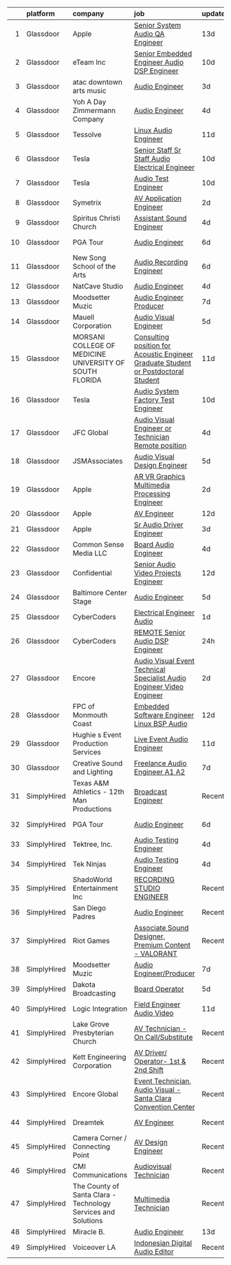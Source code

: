 

|    | platform    | company                                                       | job                                                                                                                                                                                                                                                                                                                                                                                                                                                                                                                                                                                                                                                                                                                                                                                                                                                                                                                                                                                                                                                                                                                                                                                                                                                                                                                                                                                             | update_time   | location              |
|---:|:------------|:--------------------------------------------------------------|:------------------------------------------------------------------------------------------------------------------------------------------------------------------------------------------------------------------------------------------------------------------------------------------------------------------------------------------------------------------------------------------------------------------------------------------------------------------------------------------------------------------------------------------------------------------------------------------------------------------------------------------------------------------------------------------------------------------------------------------------------------------------------------------------------------------------------------------------------------------------------------------------------------------------------------------------------------------------------------------------------------------------------------------------------------------------------------------------------------------------------------------------------------------------------------------------------------------------------------------------------------------------------------------------------------------------------------------------------------------------------------------------|:--------------|:----------------------|
|  1 | Glassdoor   | Apple                                                         | [Senior System Audio QA Engineer](https://www.glassdoor.com/partner/jobListing.htm?pos=113&ao=1110586&s=58&guid=000001839cb00016989a01a5f7c3a70b&src=GD_JOB_AD&t=SR&vt=w&cs=1_edcb6829&cb=1664781124159&jobListingId=1008148531672&cpc=F41FEAB56D215062&jrtk=3-0-1geeb0071jm4s801-1geeb007ji9jh800-017909a95361d9a2--6NYlbfkN0BvKrLyj5gPmtZO9T8euul8TCxuuKNOtzRJOomxnwSEodTz2Bc-sPZl5OJ9R4TJsNe2yDbQJ34cF5KvJm7v8DGc3FpnaU13Eij2u-w5iohmbTWZJBHXQN8zHGuRhc6f17UAESOPGHJp_Sy-51kXaUAulKq80nFC0KaW4xrHXe7ToA0-qkQxRm-6BU6l-vMn06mITrJuZ8wX33H3UeZTJCNX5P72jRTK_4j0jHkcXyxTvySD8PK1G9-21MiMIUFj3d9L1hyMUzl5asvg2CSMulCI4CXTG15vQtCnPVZz1mF47U55pMU4AhWD9caE29ePm9VY5LSJnAPircc9QGWtffgUh0qxEZoewgo-0fXyvbvg5gEiINbUFCoyJ285dqNiSS-_JTYudk2w9zFFr250mUOQIGjSJ1-utBNdJNaqQfxQ6YZqp5GoIehRdkf7YFJpqYVe4OGmp0PlZL5_sCUjoCzu-cf1Cjfi87xMmlAv_BPMk5T2CMFbN1uIlmM_hQoq2qOq9A-AowTN7FDXgl_pTsJIyazqBl-2Ji2wsCHs8XXgWAo39AV-HtvzwbAZm0zvqAlkKeT4M9yqilIwkE-pJoyHpvlf4huYHZBU8Gtm4hMmwLwDu6Po-Po_a8EtrmAy526d5y3Np26MBmKTJTXjANC7BdbErpYicoA8O_g_r14Vygv_jT1Je53ZjaJkNg02mOeBoPLldjsxE8_hUAKpRi9xioYdCmkb-vGoczx6pkQM1zpjiEdduQtQrTF_NAuKZrCQWVOdaagI3bR_sJU8VhjYDZiSsmltgfVCKJr6gKE_m5YVa4OyhWcGiGkPRxXkyuwmOX1o90CRqQ3kpq7ewhE7AkUiy-SQP4oecfO7qGwJ3MlTxNmdZi0CdtpU63UlGWBD6DG5cT7dsJ4_XPKVtgyd4xq0B6DnFO7D44ocdWZpUW4vn5b0HifLgbwqefnGlqStTE-4AzrE-uHM70GI8-q2qo9Omn_KG68%3D)                             | 13d           | Culver City, CA       |
|  2 | Glassdoor   | eTeam Inc                                                     | [Senior Embedded Engineer Audio DSP Engineer](https://www.glassdoor.com/partner/jobListing.htm?pos=118&ao=1110586&s=58&guid=000001839cb00016989a01a5f7c3a70b&src=GD_JOB_AD&t=SR&vt=w&ea=1&cs=1_c39ab6f7&cb=1664781124160&jobListingId=1008156707098&cpc=B076152010A3B66C&jrtk=3-0-1geeb0071jm4s801-1geeb007ji9jh800-12511039abee1b95--6NYlbfkN0Dtmpfj98iB4C0jJJOWen3Era3IQfJzNZ4PFwBIKpo80E20bU78zJ3qEgsYTK5DSPw1IH6cvbi1OvL_vfYJj_oUSkiEX8xS0PCWo5lw2v3ZzkzWrgoGV8TCSZSiHQIzUjHeyBgSKALp7D8Giro87-xIov0Cm5L_iRLr5Bm7zW_zNyBN7HQ4Y4ARUvKyuyh2wp_zZijZZ_baSNLJnHtjBRnBj-FEVLFWny_PS2AEookrzRYMiOMUY3mkfOzj66fT91xZMLPnVtvRiWT01BLSETJl29Qofo-g8t9svcwWet4dlPECXmKGuNvMbNDQoinsomIh6AOyn0Pcpfkyr8KYThWJJ-W5MXTXmTqkpDcNZ9Y2URc8xmZwdj1XfPqmZhXBHax5kxkGiKekPZLh4_Q--1L_CqjPVCXydQPQTLBZTy3PrWDv5yxH_XOps712m9Zadb6l2-ogl8jGqlZeplBSo1m5YERfvoCybBZ7-c-rrNeA_OJ1-M-d5OV8BBZwv7T4n5LdhKhExSCFow79dANBA5oGnfbkyrfk6ns%3D)                                                                                                                                                                                                                                                                                                                                                                                                                                                                            | 10d           | Framingham, MA        |
|  3 | Glassdoor   | atac  downtown arts   music                                   | [Audio Engineer](https://www.glassdoor.com/partner/jobListing.htm?pos=125&ao=1136043&s=58&guid=000001839cb00016989a01a5f7c3a70b&src=GD_JOB_AD&t=SR&vt=w&cs=1_2529bf98&cb=1664781124160&jobListingId=1008171605559&jrtk=3-0-1geeb0071jm4s801-1geeb007ji9jh800-fb16b2604b040045-)                                                                                                                                                                                                                                                                                                                                                                                                                                                                                                                                                                                                                                                                                                                                                                                                                                                                                                                                                                                                                                                                                                                 | 3d            | Massachusetts         |
|  4 | Glassdoor   | Yoh  A Day   Zimmermann Company                               | [Audio Engineer](https://www.glassdoor.com/partner/jobListing.htm?pos=115&ao=1110586&s=58&guid=000001839cb00016989a01a5f7c3a70b&src=GD_JOB_AD&t=SR&vt=w&ea=1&cs=1_058ee0e8&cb=1664781124160&jobListingId=1008168977319&cpc=FA84DF7EA1EC2398&jrtk=3-0-1geeb0071jm4s801-1geeb007ji9jh800-991c00727ab04666--6NYlbfkN0Ae6Qmv8rNb3d5rEsMPL_plhvilYeiJERi7JqghURwQ9bm7MqXbBAiykq53oyuhTftnGAEDjtrdvEKax9TaOAE1vGQZh0nFZESjP4VYG_7xSa_4rWCEzrWKocbR0_nCNRLBawiRYlgqbknJU7O6mf-aC3mcHQ-aoKhZE82IxCKpDPnzxA96Pt7p15Zh0m6cZZFTX92KB49rVOPa4e1f-j5XlBTWG1Fpnl4XjrboyBRGV_FJXf77yFtURE6ERxrJtZLWICi3Zy5_vhoUpKzndor9rAu8RR53eyuILLNWSCoVodZQbzyOuS40y9KSQBMmB8aYBNC-uvB24oR3GAR4AK8GQNJBnPR7k1Xjli0vyERRceFaqgWapZOCFBpjNX9aUYzjP8HP22cBMlKVQl56VinhH7w8Bi6udBXG1tGnZ4QevuR5LTfWmayhiGanlXmZMvm_HlJfRVorrCk8mLMLIO3OSPLaunlyQvYxvuZifcf59w%3D%3D)                                                                                                                                                                                                                                                                                                                                                                                                                                                                                                                                                           | 4d            | New York, NY          |
|  5 | Glassdoor   | Tessolve                                                      | [Linux Audio Engineer](https://www.glassdoor.com/partner/jobListing.htm?pos=130&ao=1136043&s=58&guid=000001839cb00016989a01a5f7c3a70b&src=GD_JOB_AD&t=SR&vt=w&ea=1&cs=1_c1516df6&cb=1664781124160&jobListingId=1008153216311&jrtk=3-0-1geeb0071jm4s801-1geeb007ji9jh800-8a5c09c106832404-)                                                                                                                                                                                                                                                                                                                                                                                                                                                                                                                                                                                                                                                                                                                                                                                                                                                                                                                                                                                                                                                                                                      | 11d           | Sunnyvale, CA         |
|  6 | Glassdoor   | Tesla                                                         | [Senior Staff Sr Staff Audio Electrical Engineer](https://www.glassdoor.com/partner/jobListing.htm?pos=110&ao=1110586&s=58&guid=000001839cb00016989a01a5f7c3a70b&src=GD_JOB_AD&t=SR&vt=w&cs=1_1721ed31&cb=1664781124159&jobListingId=1008157142193&cpc=8795CF9063CD573D&jrtk=3-0-1geeb0071jm4s801-1geeb007ji9jh800-2d8a1f8128b2f03b--6NYlbfkN0BkX03mv_qGbDFMol2YHqLRvzzvm2LmpzMO_FcYL_FtJlnJTzsjtFTdelRG5HbGrIeCZP9oCSI6IpzslZjy-kUNT8ZDj2sbaRf0gOo7CGmFjrRjITcSomSj23GIUM-aoISp3qMl1UsbND8YpzjJG5gcnx1Z7SvuJUsfY8NVH-41rrIxLW5lzafCZz8DQZ7ggFkxgWOHxI0TCEtu2b45WgH54lOZ-eR9wPpYFH0coxTGkcsKse3-pnV2kUnTIK8EiiEUW5dfP1RMtv1l7YG4JJrmejkvWnULKel8acOXvst54OPN_XZzEkXgAQOZ9-2g3Co0SlRPxLUauRrN-dXKL_1Y_Mh3W6qbuusdUVkDhlFjZPUTbyvL3w_tHcnoPUAr8Q8zKvppVb71PGFue_SE_xOMyn70Bw4_4VaNOt9kf75CzEo4oVWfTc5GNz9LgNa7jsMNMNPZbU3F12MU_QRdZAHSiBhb6pRSiP3lGM9HGvXRgM7qRYQweu28EMiV9JsTGdB2jaU9JMeAFr-JiXc84lhe)                                                                                                                                                                                                                                                                                                                                                                                                                                                                                           | 10d           | Palo Alto, CA         |
|  7 | Glassdoor   | Tesla                                                         | [Audio Test Engineer](https://www.glassdoor.com/partner/jobListing.htm?pos=107&ao=1110586&s=58&guid=000001839cb00016989a01a5f7c3a70b&src=GD_JOB_AD&t=SR&vt=w&cs=1_acd8c7da&cb=1664781124158&jobListingId=1008157142400&cpc=8795CF9063CD573D&jrtk=3-0-1geeb0071jm4s801-1geeb007ji9jh800-058a82497792a86c--6NYlbfkN0BkX03mv_qGbDFMol2YHqLRvzzvm2LmpzMO_FcYL_FtJlnJTzsjtFTdelRG5HbGrIeCZP9oCSI6IhXig6-SMqbejx7n6pjgn4y33Nhu9-TL74ww2Zl2M80tFLABULuAo1mrL6CiClpgSDKSZsDVgndZNoceL5IbPMSSplizj8YJF7v97soVXXCK5AVtNatCnkSTi8fbIsWW1ZN0srMYUtBd_VHdMq72WOnogpIbdrzPS3QWAtSpxm6uMp2AQwbqbFuDBB8Ro7IC6rHGsECrUzNX8uKv6ztcoqbIipoGEeUjO7YqiDsUiCUtoCDF1KVnBUUrQFc4X-9VWxldhhqkbCsMfjC-zXDsiCfCuS_a08jphqci44Ywc7OQFO38CKb75K-68rIHq9Cu2U05LCs307a1YxuF7ewkIo58vVwOBz3G1jDAO28zFfs6hubnT2Uk3bnM1K_SJmzrQ2Wb6jO0cuLi4mI_u1lp62JZsaJeiK-r7w%3D%3D)                                                                                                                                                                                                                                                                                                                                                                                                                                                                                                                                                           | 10d           | Palo Alto, CA         |
|  8 | Glassdoor   | Symetrix                                                      | [AV Application Engineer](https://www.glassdoor.com/partner/jobListing.htm?pos=105&ao=1110586&s=58&guid=000001839cb00016989a01a5f7c3a70b&src=GD_JOB_AD&t=SR&vt=w&ea=1&cs=1_e6c49559&cb=1664781124158&jobListingId=1008174076160&cpc=44CD5376B8534B8F&jrtk=3-0-1geeb0071jm4s801-1geeb007ji9jh800-46f8fec5b5bb5714--6NYlbfkN0ASqvoZktVhCoBgp2HVeOkVa_VgiMkoRoJRKUttUndMd21LyXblLXKhkxYAXzGcxfDYu9BCivvzmQdcwjTNJ3CPeSGcaqj4wbEeppWfwBCRX3ju2foH7mZrWIgd37mrhFF48mlB0ejQ6iO09PoeBLvRVrVvpRIEniH9pOqNAKXZvMXiX1UgcOntEecu2ukcpp3x3ew_qBdLahnk5bD1lKtWigouRCDTSD2_EtZHh9Ga8GBv6VzyhA_MWaGEExaUb2REoVU2g_lIWUuLuMOmTW8tB9J04p4Pi_x3ad2infxPJRKjfZqJya73fg7Eu2L8x-Bp3FxlNGJEAJeKcgziTPyF6XHZs5ja5qQgLWnB71VAVODUS6UV3ZRVo_zk208J-P7KUYRnef--6p_q3x3k-Ca-YLjlci9W08DwrCnP_YPRp6p171ht0AXdZIwFU5TnodPsRxb3ciUXVfrwxaxuGyMzJ1kCUTl4EnANZ_GRPJRZE1PYEN30iRz8f4a1d5xs4kDK7OzmRO0FcQ%3D%3D)                                                                                                                                                                                                                                                                                                                                                                                                                                                                                                                  | 2d            | Remote                |
|  9 | Glassdoor   | Spiritus Christi Church                                       | [Assistant Sound Engineer](https://www.glassdoor.com/partner/jobListing.htm?pos=126&ao=1136043&s=58&guid=000001839cb00016989a01a5f7c3a70b&src=GD_JOB_AD&t=SR&vt=w&ea=1&cs=1_e6f54363&cb=1664781124160&jobListingId=1008168405686&jrtk=3-0-1geeb0071jm4s801-1geeb007ji9jh800-ecfccf761ec02f6b-)                                                                                                                                                                                                                                                                                                                                                                                                                                                                                                                                                                                                                                                                                                                                                                                                                                                                                                                                                                                                                                                                                                  | 4d            | Rochester, NY         |
| 10 | Glassdoor   | PGA Tour                                                      | [Audio Engineer](https://www.glassdoor.com/partner/jobListing.htm?pos=128&ao=1136043&s=58&guid=000001839cb00016989a01a5f7c3a70b&src=GD_JOB_AD&t=SR&vt=w&cs=1_0d47e5ad&cb=1664781124160&jobListingId=1008163301195&jrtk=3-0-1geeb0071jm4s801-1geeb007ji9jh800-52dca1eeb2ad3cf6-)                                                                                                                                                                                                                                                                                                                                                                                                                                                                                                                                                                                                                                                                                                                                                                                                                                                                                                                                                                                                                                                                                                                 | 6d            | Saint Augustine, FL   |
| 11 | Glassdoor   | New Song School of the Arts                                   | [Audio Recording Engineer](https://www.glassdoor.com/partner/jobListing.htm?pos=122&ao=1136043&s=58&guid=000001839cb00016989a01a5f7c3a70b&src=GD_JOB_AD&t=SR&vt=w&ea=1&cs=1_7abd1404&cb=1664781124160&jobListingId=1008162951940&jrtk=3-0-1geeb0071jm4s801-1geeb007ji9jh800-749b2f2d781b048f-)                                                                                                                                                                                                                                                                                                                                                                                                                                                                                                                                                                                                                                                                                                                                                                                                                                                                                                                                                                                                                                                                                                  | 6d            | Argyle, TX            |
| 12 | Glassdoor   | NatCave Studio                                                | [Audio Engineer](https://www.glassdoor.com/partner/jobListing.htm?pos=124&ao=1136043&s=58&guid=000001839cb00016989a01a5f7c3a70b&src=GD_JOB_AD&t=SR&vt=w&ea=1&cs=1_f258d190&cb=1664781124160&jobListingId=1008168707322&jrtk=3-0-1geeb0071jm4s801-1geeb007ji9jh800-d98d9044eee5b000-)                                                                                                                                                                                                                                                                                                                                                                                                                                                                                                                                                                                                                                                                                                                                                                                                                                                                                                                                                                                                                                                                                                            | 4d            | Brooklyn, NY          |
| 13 | Glassdoor   | Moodsetter Muzic                                              | [Audio Engineer Producer](https://www.glassdoor.com/partner/jobListing.htm?pos=123&ao=1136043&s=58&guid=000001839cb00016989a01a5f7c3a70b&src=GD_JOB_AD&t=SR&vt=w&ea=1&cs=1_0887da61&cb=1664781124160&jobListingId=1008160579007&jrtk=3-0-1geeb0071jm4s801-1geeb007ji9jh800-05f3d596ac7637e4-)                                                                                                                                                                                                                                                                                                                                                                                                                                                                                                                                                                                                                                                                                                                                                                                                                                                                                                                                                                                                                                                                                                   | 7d            | Remote                |
| 14 | Glassdoor   | Mauell Corporation                                            | [Audio Visual Engineer](https://www.glassdoor.com/partner/jobListing.htm?pos=102&ao=1110586&s=58&guid=000001839cb00016989a01a5f7c3a70b&src=GD_JOB_AD&t=SR&vt=w&ea=1&cs=1_7495dc57&cb=1664781124157&jobListingId=1008165060715&cpc=619322B613A5457C&jrtk=3-0-1geeb0071jm4s801-1geeb007ji9jh800-ff12a6c9c8d532ec--6NYlbfkN0BxL-aBx2Ey5rgHb1m1PVePkAYmnkA-MmhK4OLhS9OlQSyvDjZOMY6ptNA4kzIDWbf0ztDAHvkk5rlagpbbpDA4j9Bq5-C3cRtBVxIj76aYNU7QR42Fo3BIQ19PLRrdpiGUVPrpS_PPyl8qC6BwpAmw24Xuu2NzVINcUwNA2OB6HvjUKef1N3RVNofUgUb7J2807ioPXj9YEe6YDSJ5IR3N9IojmDQcdoooROvMJyLU1FaAjO7M2zX7OjHezwE5N_HjaY9Eo3jDmhH-bVYOtS5pwonp8udmDVcK-DmHezbDt03DqjfK3YIevjwqKYctTNUaGAsjmIfmQVVoRcylfjrQrAF1Rxq5SUe48OnfsO4uhA81IUQljpDlWB9cud1TeKVeFt3n3U5LlerRdjbzF_wUk72QGhrDEbf4gn03t9U9fEVDxXYTkoYyFUhkSVQhEKoJLheH_LF7HcxOQwAOjpF0XwVqMOE9J0uShxv1yvU7EPPIvMetsip-0Ezx1MzAd8u0GVHjopPXDA%3D%3D)                                                                                                                                                                                                                                                                                                                                                                                                                                                                                                                    | 5d            | Remote                |
| 15 | Glassdoor   | MORSANI COLLEGE OF MEDICINE   UNIVERSITY OF SOUTH FLORIDA     | [Consulting position for Acoustic Engineer Graduate Student or Postdoctoral Student](https://www.glassdoor.com/partner/jobListing.htm?pos=121&ao=1110586&s=58&guid=000001839cb00016989a01a5f7c3a70b&src=GD_JOB_AD&t=SR&vt=w&ea=1&cs=1_54cd0130&cb=1664781124160&jobListingId=1008154544866&cpc=56C4EA4A1A191A49&jrtk=3-0-1geeb0071jm4s801-1geeb007ji9jh800-f55a4ef6aeae47d6--6NYlbfkN0CoZx6RZ76Kz2BC5LaLJVXH_1oYGbR7vq7wgU_JS4Ka_yE7NXZX-VTjXqlM7f-iv2vpOSkZFUl1d5WYHDxQbnm6vPg6q1QmKpNle2ctRKvMoHkjKQflmuguFVrJr53wYU5QkScODGQicf3nbNYEkArzRwtYiTmjIiDP_mdtH0Gsb8v-QyZORvDgL4RYYFG9uh08NmdYlzvE8udY1ZgShiKjNYyZ968O7xBOC-AvXyq8BR0H7orjGrOjesQ6W0fJn7bYUAgjrn19RozpmCgw6E3QrkqWzfMAOL0JmypXeGa5BP45sLpy7bj_4ztsJ4k_uTCew3oTkxAPVgZcQGdGTMrzw-KXLN-RxHoZOD_RqXEenaejBmLbjTF9Yh948IrXCUDHYqpaLyslsX-Eifsc7QAK9ofj9Nmgcc4Fi6Kg4BThj-Is8Aw5MUcenmtxOMQ8kPV-EJy-q1dOSTWVaEMtX4M0WaWREsW1-c1eeObfpysHLql61wsyapnhLvRix3sBykKii5Wo-s-KJPrcsaa9gnZkciLr4nrLpOl9jusw0aCtxGNN2y7wed7CtTyLbZuNviDSQbemJ3ZHG0tmUUqWNPxAVgKSNj862E0rTeAI15ZmWsNVMsxT_42_zeXnkl2haid0oFa0mPvACQJexOIzghJNcdgiD9G_PDm1SWPHoaW9yw%3D%3D)                                                                                                                                                                                                                                                                                       | 11d           | Tampa, FL             |
| 16 | Glassdoor   | Tesla                                                         | [Audio System Factory Test Engineer](https://www.glassdoor.com/partner/jobListing.htm?pos=103&ao=1110586&s=58&guid=000001839cb00016989a01a5f7c3a70b&src=GD_JOB_AD&t=SR&vt=w&cs=1_d9f74285&cb=1664781124157&jobListingId=1008157141701&cpc=654405A9B1E0A9F5&jrtk=3-0-1geeb0071jm4s801-1geeb007ji9jh800-5af3a224d73f09b7--6NYlbfkN0BkX03mv_qGbDFMol2YHqLRvzzvm2LmpzMO_FcYL_FtJlnJTzsjtFTdelRG5HbGrIeCZP9oCSI6IuPWZMAxwLue--xsQCODXP1zXPB_ldq9qAXnJQnMAK4g-TBuo7TNWkJrSpRtfA-JW54EzgC32fehXWacBL8mw35h490ZL-ZBlpK_JV8sTgSIAyQZOOFMoIQ-IeTW_O9o1yNPda2mpaeixZi4wnfGEg8O6ZxFobOTUL8rf9_7P75naBG_ELSIuE6uI4e1CNS17OnT_BvLpRos5pmindHNapDKYvxGnJcV-5379zDIcF-aI2FzjLQmETplsbe7DMXJPYhrHaP3sSrDgyWWajJC6owikqVhoEkNNT4mhNRuhB5o-9C5l9dAc2HKgPvXFVra_GdgvLceebi0ygb6gSE4mgn6YAdLeAPpTQ4ug211PI9RzUzd6zheA0ZNqIaQ_UShuK7RPtfKsGAwBC1R2WDHkiMI88bsMuqo7HlJGd3Jg-AllyL9M85dMzc%3D)                                                                                                                                                                                                                                                                                                                                                                                                                                                                                                                          | 10d           | Palo Alto, CA         |
| 17 | Glassdoor   | JFC Global                                                    | [Audio  Visual Engineer or Technician   Remote position ](https://www.glassdoor.com/partner/jobListing.htm?pos=119&ao=1110586&s=58&guid=000001839cb00016989a01a5f7c3a70b&src=GD_JOB_AD&t=SR&vt=w&ea=1&cs=1_c130987c&cb=1664781124160&jobListingId=1008167977519&cpc=3BA4CE39D5B5DEF5&jrtk=3-0-1geeb0071jm4s801-1geeb007ji9jh800-e3e3916c91ddadb4--6NYlbfkN0CTchQM2BHVwpx1ktW2NlScLUjL7QVSfIE1jdaBK1YcLNLf_8bPQDAIMDHjBf088y16vRwN2qhPwo3S04cJOsjtKBC8lu8m3rOqgbNa2m6pp-w-d7viOxf1mSO8BnrS3-PvzHC7LbQy670H1AVIyckSHUAo0zI413rI9FUJxlujZ1oQz2c-c4kHx753fyfUV_z-rDnTK56VwCjpbx7ILgI8GvstAlswa-hv9sxwm1tChJfUfkhs4bCjOf2hJaNhFrZ8Yl21nNs-vzcS6J3Paca787O5WXiDLIY_ip37caluBu-h1dXZXquulipsrZxDXmGxs5-aur0c0J4mww3bWLTUMdB6IRVqqPyJVWipP5LzCo63EjbldLuGTa8en1wWMbwPGOEFVGJWV4fD8SYsXokbXbOlMAUvY_8cyrEmnX5lYPZcFMc_JWsyoDO3l1GHYLcSFq_GZHZesOkfNDYhRV0TwDST3lWiEJ2oynYA2xwkD2QiSiH2I2Qvrwic2YaYFtK999iJbULzolLMaw5whqKzdWDAubejbVxce7HU7RcrjQSmMWLZisA1)                                                                                                                                                                                                                                                                                                                                                                                                                                              | 4d            | Camp Hill, PA         |
| 18 | Glassdoor   | JSMAssociates                                                 | [Audio Visual Design Engineer](https://www.glassdoor.com/partner/jobListing.htm?pos=101&ao=1110586&s=58&guid=000001839cb00016989a01a5f7c3a70b&src=GD_JOB_AD&t=SR&vt=w&ea=1&cs=1_7c09b8e8&cb=1664781124157&jobListingId=1008166252212&cpc=C466624457DD16FC&jrtk=3-0-1geeb0071jm4s801-1geeb007ji9jh800-86c40a16911d4f1e--6NYlbfkN0DeyJ4CP5CzwT7broxeUwKBt3co1QwKwWitRQqJu2WRZ_cVdmc-MMSgmVFvDfayVBoaFb5lmKa8RH6d0PrUWeGOJ6VeMfFqwFCXYUn3Hfp8SgFv5Q72948NTzBzDzgif2hJTe3GNnH7dDaU5ehMP5dn4UK54XR4O9Aji5xZY5_PvNdkdtSsxrBUsaxjiDDrDsVVaF9dFuEuuhE5aqOXwFBn4_7HPgPU5-4zvorspZWjecFqTEuJ6_L0ixY0ObJMm6XMdJ5vq4VEQ55BbhCc3FAVDH36d9oEOpl9us9q5VxxBAGyZRXiAYh9OEWw-vDZbvn-8HDrnUivZP-Q-3Z_8sxjjcqNyizSQ5PrkoKQtKv_dDFRBLRi8xqkPRz0YfmdC9LyLC5FfAoRsvzG19hZOZfsKATHZNCJi42KYiOmjo5EMSYKYFTIWeX6lzWx6yUYUqxkFGC7_khHkS_TSSm7jQQn16yvawoJyuZ9TxH22MvmX6FYv3NPUgXu2zAX9D6BU0hfDofyq6z49pIurz9g95jOH9BDo-WwcJM%3D)                                                                                                                                                                                                                                                                                                                                                                                                                                                                                           | 5d            | Remote                |
| 19 | Glassdoor   | Apple                                                         | [AR VR Graphics Multimedia Processing Engineer](https://www.glassdoor.com/partner/jobListing.htm?pos=104&ao=1110586&s=58&guid=000001839cb00016989a01a5f7c3a70b&src=GD_JOB_AD&t=SR&vt=w&cs=1_d829148f&cb=1664781124157&jobListingId=1008173222175&cpc=F41FEAB56D215062&jrtk=3-0-1geeb0071jm4s801-1geeb007ji9jh800-8b61a1bba0a96094--6NYlbfkN0BvKrLyj5gPmtZO9T8euul8TCxuuKNOtzRJOomxnwSEodTz2Bc-sPZlt2Zgji_QUXHqhsZ6poRnE8TJu-DBdclpMU7pw7CWU2PQ87UG2Nt7FoNV84Y6QrSDvcrWCS5IF2B70DG4hBDFBB5sU86Jz_FpYy5KpT-gca5rkvXNvWPMf2Xhe2mwc6fyFK_b3TznWasadAHtfmHC3c_Yk4E91_vTMF7-XC4pPbQKNz89pvctpJ-KAIYLSEd_62fE2btxb3HqVRfiCdTlKsWdpV3X8PVyKnsPplHaQIZutpyUF4SqxcfDlf_0iunA4yXjE7rhrjt-xoTTcnEP3sTmdUiTjo4CG5u9c7zOBVloV7fFviIPqbBqc8U0nOvZP7jxR636o0hLojseVazmiGCs_mfKggbBDybk95JEcIlqLymvLWGdgF26UbnP6qyq9zvKv5lcKMH3PgLWCNn6ARxASA-16378jkC9e1jlYvAH55dRXImaPXfRmwtMaS6vFYTeTKGLT3rtAtrddQ5xZgqoDSOSFHqHMnyDnNDe8w3BZdD4Hk75jJ0Qt1S-2bf7o_1HTe7GKLow2JbBJ34aBZrr9QloCLqIL88cP_JE_gS-N8pKrFttZ7a4qmaIUtqEHQRrh-9Pae8vI0r22nh8Zd-MoOZ482X1CEZP8NMvLHbTOQTRwKdd-8khugrIoeI4DRyympzcu2ILyP_IsF-QNzKmBcMdonccqtKh6PsGI0N5Zk4joW0kw45kwjbUkRLwzqVljNI-WuqMjVHP6vhQJ17WNHHsbU1ULi64RCHQBFMWd5TjVh1C2aqhlnwROy1hwsvpRM4D89ZHfwkFIgRISAun9vzLYWJX3JoSmDvVoq-nHuLeqldgJmqsXaWwAtY_zsijRu7Y6LVs0YCfUPBxjKr8PRUIAMS6L4GyjNwY6YykSMPFsLBPKm9kHcoK9UKnKQ7o1TEzX-k3MWLEz0SbrZB9BiEiOganDxXyFFBQOfzNMxyv3Xnovw%3D%3D) | 2d            | Cupertino, CA         |
| 20 | Glassdoor   | Apple                                                         | [AV Engineer](https://www.glassdoor.com/partner/jobListing.htm?pos=106&ao=1110586&s=58&guid=000001839cb00016989a01a5f7c3a70b&src=GD_JOB_AD&t=SR&vt=w&cs=1_98fdd782&cb=1664781124158&jobListingId=1008150767244&cpc=8795CF9063CD573D&jrtk=3-0-1geeb0071jm4s801-1geeb007ji9jh800-e1692a7d8f00fd1e--6NYlbfkN0BvKrLyj5gPmtZO9T8euul8TCxuuKNOtzRJOomxnwSEodTz2Bc-sPZlFpP0h5lDivpsKhZgiwWMHz1yq7N3Ir_siJiNJRfjqDOlYR5RN38XE60qfUDpkfq_3XKdG35FhdiRZRof-Nrp2kjI0XgnhfWB0QlH1GDe2oSF8boTgjxdFiBA29kPiQ-c_dUHuazkTMb6kCaH3OFxNYIzn45Fe7mc-iiXflK1Ol0Th7glRPNVRVwogWpDMh4IaQ8hP0G_fxF06-R1_6Us0cJWEvjQfnoa674ANu02YaNeet9ayXXLNpnlY9T8UXKabVG4tIn7qGHLhn9xCmJqVemaToCoSlQgzv5OdCHR34op_QavteAYHY6AW618EsduVpxlochvdilmvJgcUcmiEvyM6BK4QFVRO2ErkuLpCY1_7P3ATadXfO_0jSWzcIZcj4tzntRuxmJvFU-XgHmYMGJiYAEtoO6lLjLL4Ww2Z61QoBnq9ct6AcNgLgqXJ0xMAEIh_y1zABuYQyo1AoTSo6AKPD4Vp-QQ-DMkBzZJQqXQC6kZwINlUbKoYVH3732taKAX0mFgT-42bd_vJDXemNsLbOfSCvfRUZFoVjG9hFVm75t8eGGhTwa-dPRpHzpZVKHw8Kp8U8NAC5OE05m_9G1keChQcnkErVMNAU6q_y6hwuljuCZX_bLdeSY8f4FVYLarbQdBTOYWSN0IIZ6u_epC7dqLGVWUyYWVtfwX342tfR5OK5LWytKPsq32xIo8HADkkNqme3w4-Xulsmyf4yYRhQmj8XiS1aZctQoKNrOkjtt9Lqrb3lrq4ax4BEkMhDhW_cqjL3TaXs5iXMcXgxBQfZ5kkVn1UZ-kgmR0KLN1yZIxMs1lXKWsqaxISJuGXhqjPpTnO4H1bVfBZ3mAxB-5B0AiRd6Bux-WsM-PafHSMVbwUOwzLUyum7Suwgir5jd7neSWZA8%3D)                                                                                 | 12d           | New York, NY          |
| 21 | Glassdoor   | Apple                                                         | [Sr Audio Driver Engineer](https://www.glassdoor.com/partner/jobListing.htm?pos=112&ao=1110586&s=58&guid=000001839cb00016989a01a5f7c3a70b&src=GD_JOB_AD&t=SR&vt=w&cs=1_1d62e80e&cb=1664781124159&jobListingId=1008170405790&cpc=654405A9B1E0A9F5&jrtk=3-0-1geeb0071jm4s801-1geeb007ji9jh800-7ec749d478650bf9--6NYlbfkN0BvKrLyj5gPmtZO9T8euul8TCxuuKNOtzRJOomxnwSEodTz2Bc-sPZl29JElYHfcoSOtbH33AMMtHSz4onAgBLl8w3FTy2rKoJbdkHQPqdaBY2OFPuhw3_uvM6E1Ubyu0Ai9ggM3NE4JJJ8nBcRG3uTAPYJGHa_Y6miIsNmkavL7zZKcMXu_EEH6pgUILIIy61Sfn1FNJSumRBccpyrSwFX6BlpK1pDcKMDHIZ_EydGG4zDQ_QMJzyTKA1PvUxx5vU1Fjk9e0jVpKHUaCEcoGE0NfKk89a8jJpsISNhVm5ira2q0BfojGiXOxmWuX7JNTSkyVJT_qBDw8TXzUDq4B5OWBfM4MVRXqdXQjm3-2xbsK4cfilHxmPfeahaTHJ_36gsF120pWQ7WxBW2MAZn4T7WbsBZxQWm6pqDFIINuEmJAWH0HeZEwHIBNZdcsitgl5_kNZ1AoRFGcw7X_x_GuJV78dkjxJFfUbWu5g791p0FD4sF9MjbrKDaNxc1FzdxPZinG_ens_vCQ2GxSQF2l827doB3RnPdZbGmM2tAwKEsQG_qRyuqE-7UkSkvHUxIcm2mSZFEp4ZwfWtFEHcaZLrENDNbiFIOKXE2F-1nsybadv9hPat6vAtpVL4kh1nRdPxaSaQh2wLhdcH0amMOcbyh4KDSl5oYTqVV6_AUL0G1FgqehwJyhKRXteVmRQSbUYaYmWb-OsoKz4nd_mHMHF40SOm0e14yPz0KJ8pVjR3sZo2DHlu8dyI8TZwXjV80i800x1lunvmPeqs5RaeVBWRkEo5YberVPUB5vLFQSmhI03wn00ZwWSOrQ1sXJenCMeQMO3QcDsAYHO3Kndlj1fBg60_a36ZdMrjyAQ904IlwIK5lCMJMrmkp1Wa4Q4UCT3jOJgFrAxTIp9vBkV2yswIbMEAigJ-LQVBZ8URwQ2iuwjz3Mr_E-Zxv1RXbs0wzoEZGU65xl5hQdgVYQLsPASq)                                                  | 3d            | Culver City, CA       |
| 22 | Glassdoor   | Common Sense Media LLC                                        | [Board Audio Engineer](https://www.glassdoor.com/partner/jobListing.htm?pos=108&ao=1110586&s=58&guid=000001839cb00016989a01a5f7c3a70b&src=GD_JOB_AD&t=SR&vt=w&ea=1&cs=1_e2a10c33&cb=1664781124158&jobListingId=1008168494355&cpc=84DBBAA61F05C438&jrtk=3-0-1geeb0071jm4s801-1geeb007ji9jh800-95e49cb92cc9d722--6NYlbfkN0CKNvdBtBh9SnuMcnkEvhJOJZTsmZHyY3ybnWicrfIHv6Mmu2GjBl8KIVVJXf8km20DtEZ0ry8TRsT5aTEKlS_nZcOlwDWtGffnxUJwg_fW2zIvoIdLcVZ6sNyQp25xzE2-sGVCjZBU2SyT0Shc_XPszTor2xitHhwhfi8llQFip6f2A_hm73yK-03vfZQlq6Yn9XiHJOm6YHyu6lcp8W5_0gDWv9hS6mGbyGKJaf8p55LRVt5PiPC-CF0jKdmXic1KAQrUQ-XtkjZKwZElpZYnkPXDxXR1NOfoNWmDIAAYWBvyh7mIvHL-6xvWSbTzqWNz-dGjihbfdZ0-M3pf07K9wQQ-aFBaTCi7ae6nFfHkDXmqzganWpkSfSLiRIerlJ387nYaqKpKwb7XPN_xd9SIqnZO1nSo2Qeule_MWcrn7id-kuxcS6XEwNwbksDUIhhg4BzqqfarWHztq1dThF_LAqfyopuj9hooxojTnFIkPDwlncYlXBdfp75nnWQXKs8%3D)                                                                                                                                                                                                                                                                                                                                                                                                                                                                                                                                   | 4d            | Richmond, VA          |
| 23 | Glassdoor   | Confidential                                                  | [Senior Audio Video Projects Engineer](https://www.glassdoor.com/partner/jobListing.htm?pos=120&ao=1110586&s=58&guid=000001839cb00016989a01a5f7c3a70b&src=GD_JOB_AD&t=SR&vt=w&cs=1_bb853d31&cb=1664781124160&jobListingId=1008151823839&cpc=1160948BCBA38B5B&jrtk=3-0-1geeb0071jm4s801-1geeb007ji9jh800-6d32d554708182e0--6NYlbfkN0D0ff9e8Lfwlpl5zGbQmpn59AL71QmFd7VKOAnfyjZzp5sdngV8WPgYe0dov1m7Y2l_QCoOBc4NgzTf4Q_ZV_gsubBDH_nsg94mnLDSlpH_bwyK8v27Rmj9XR2JzAk2lOljsFOkqmcIU1dUQvb_OA4zawfCRxIoufAXTBMYnlOyDDF1iwEqMwsf28p-F7AQfFQ4NF4u-8XoJCg6q-_-EIRQLWG9A6b8_lBzpWPn48NaLog_iWzn4XAsbJ6FqEOo0Aptpp8Z8jrI6qcej_tTPGC9yKiZ5_mNdSN3UdPXeBlmegxdzaSWjZghR_LHf5JWO8Ass57lmf3iTKIWdIxdkJcPd4tSiRA2F82V0DEs5Tzlgpg1xrKQo7aKNQC9wXvL0Bm4160SoycVCDyyesPB32YvwLjYjrDkS7vsQBvQ5fzfHrU3waR5rhE5MOKxsgtT0ot2PbM4fC7HKmzvEcaEqmhb4I9Eoxw66odARSIWYDohzA%3D%3D)                                                                                                                                                                                                                                                                                                                                                                                                                                                                                                                                          | 12d           | New York, NY          |
| 24 | Glassdoor   | Baltimore Center Stage                                        | [Audio Engineer](https://www.glassdoor.com/partner/jobListing.htm?pos=129&ao=1136043&s=58&guid=000001839cb00016989a01a5f7c3a70b&src=GD_JOB_AD&t=SR&vt=w&ea=1&cs=1_cfae074f&cb=1664781124160&jobListingId=1008165764423&jrtk=3-0-1geeb0071jm4s801-1geeb007ji9jh800-f47e9db31cf54bab-)                                                                                                                                                                                                                                                                                                                                                                                                                                                                                                                                                                                                                                                                                                                                                                                                                                                                                                                                                                                                                                                                                                            | 5d            | Baltimore, MD         |
| 25 | Glassdoor   | CyberCoders                                                   | [Electrical Engineer   Audio](https://www.glassdoor.com/partner/jobListing.htm?pos=117&ao=1110586&s=58&guid=000001839cb00016989a01a5f7c3a70b&src=GD_JOB_AD&t=SR&vt=w&ea=1&cs=1_b19b8cd0&cb=1664781124160&jobListingId=1008176520717&cpc=451933188B21919D&jrtk=3-0-1geeb0071jm4s801-1geeb007ji9jh800-4aaaeab8c0f3ee5b--6NYlbfkN0CpFJQzrgRR8WqXWK1qKKEqALWJw739KlKqr2H-MSI4eoBlI4EFrmor2FYZMP3muM3dIlqQsvy3Z8fupfAhA-pU6xHoAi08Y7CN1aVEmwPLpHMZZExAonbp_JAUn9YJvCrM7d0KLvqj1SBh7TJVqhQF3boGXJZs-wcPXlJvR_n5jdyDAAjDaTkucXEhS4eDcG90WCIlti9-EZt4H0n5pbt8SkCVED6LbdmWV5kb944BbgEIvtLUVVJLNPfWELNIr_QHvM6rYbIqHTak4Is4boEWCix9y5pwUkHzKFBAtXJNc5Dpklsu5tb1h-BJqAzDCfWlXZbmFOyOvKga0i1E0oM5XPtGDyff3r8Ym2ncCq82WyUQSVskFz__qsnCQTMrSvo4FUl6bZsKEfTfgINEQHzsDeZeAlEBY7dMLZnuGLItkPDOKZtlVrcZTWyYE4AJEJDweR86ac5q1sMt3bl4nXgohHsxFlIDayB3oR_Cic40_mzK33vXtVjyY_U91mkEeQHZtUYYtwsTG6Ls30ydquAsjztZoqEGk5VfCrUMAhbGUaDrngktD2EMgV1sycJ7RzhM5WIyqxqKdC4aTvrcWh7p8durtrSeWKUmVerljTDkWVejQGGpVI0dE6xigc_UXB41M4lKVm-n7gBxJbW1BGrPgceeeArcwUzfxzSqkdjJbMxCsQHEMZLcmLZIb_zzKR4GnDjYdQa_pEJR5Sei6dVFAZktd02jztozwywPNj9C6VEqx2fywtuwoRA-eITiqFy_r42EzJqT6AhoFe_49_okRJvxjvMtuO0IkIGbSStSZm4YuLdr9wj9UoIS0_cvJZhFKYglzC6nCXBf8xtI8fNnDjVnu13O3SNry71HDMxsnsw3L8wUjV9oNTUNF7fu3QKWLJx5u-3pg6l_chNTLM0z32ruEzXr5lOI025NiKR4Xf-lPzhy6Bryajh58B2CE7-VJvGn4eeWr8L2eLPBro6KB8wV9-GDb1XEzEzOod9mjsnhEH0JuxqE)          | 1d            | Mountlake Terrace, WA |
| 26 | Glassdoor   | CyberCoders                                                   | [REMOTE Senior Audio DSP Engineer](https://www.glassdoor.com/partner/jobListing.htm?pos=116&ao=1110586&s=58&guid=000001839cb00016989a01a5f7c3a70b&src=GD_JOB_AD&t=SR&vt=w&ea=1&cs=1_e02f8aef&cb=1664781124160&jobListingId=1008178366044&cpc=654405A9B1E0A9F5&jrtk=3-0-1geeb0071jm4s801-1geeb007ji9jh800-fa5d3b9f3485e219--6NYlbfkN0CpFJQzrgRR8WqXWK1qKKEqALWJw739KlKqr2H-MSI4eoBlI4EFrmor2FYZMP3muM0rBKvv1LH3XuXZK-K2yjSXNC60pK8ZdGYHTPYCSlTB3VHzWHXIh5RaVlsr9zQVs-XYNtL1vFhXbSeXCQbiL62UB68N-s67aQky9bk7CKeX4FPDwORdaUO6RWe_UQ1IQb4j0A1UxgFybauQTYpv_MiD2WgWe3DyAjeOBGf51DOP0vzPkIwqzzVuo9fWY7S6OyPeKajX00A4EjWK1sZQAjNiuc2Iy6gN5YYbd6dhS_mejqNF-ldAMoxF1I9_0Yb3NBZR2RrYx2L0x5mR036IsnM536d270ckLBKlk5ljsmbkjqq-NQBzBTOE2_aNULofJ-fSHWL-myy_kE784jaAoN8uJvLT1PWLeEvVFafEqsRu2G39kbSXQKbRAlFtAlnshzF3Wn1LyyJey-uQNrQ_ZJnWSAkXzUfmiUttpwH87z8AycGVb5OSFdijOiP8lDKPB5l8iewFgI1tl8vTV9LdEegZPDPx_v9C5Ta1Esp2MZ2r2zJkZP1TKa6jC5XX2fVJox7xIlz5sLwK3w3iUoNlUxGBldv0i92rj6_XngGuth0BezZh7pffVvaDqJbT6YuExfymHJD0q10M3rubGwX2IGzS0MlB60QGDj_kitjR8OBF8_wnBUyudpaV4uavltjNwz0W6MIpewQ1-Fl9VmoJrAXehV4_b4hZZcN-Lf8YD8aV7Y8ZDMw7MowVIwqmeYerdZzjmnD-3coPAlmH4yvDDQY5ws1mPFb-7kkkdGfj0uz8oZozmULewFB0DLWz-OWhRYW23n7UiHLyPLvsGXkX6pCG19L6cbvYpoUdx8oRQwT7B0pJoXVC4LQd-AyVdicXhFVt8rtEe9lb-2940LA-BOL5dgQNiBbgCJavtDaDBJAiqXUZjPNPPTdLh9Ai6494RV3AWUsYhV30nmEsZmH8AYaYKfditAT4fXxeXfpqOQUwM-sPHi_uT03s)     | 24h           | Owatonna, MN          |
| 27 | Glassdoor   | Encore                                                        | [Audio Visual Event Technical Specialist   Audio Engineer  Video Engineer](https://www.glassdoor.com/partner/jobListing.htm?pos=111&ao=1110586&s=58&guid=000001839cb00016989a01a5f7c3a70b&src=GD_JOB_AD&t=SR&vt=w&ea=1&cs=1_9a4890e2&cb=1664781124159&jobListingId=1008174846314&cpc=82B3195DA92CAF92&jrtk=3-0-1geeb0071jm4s801-1geeb007ji9jh800-3afd7dccd7fbcdf5--6NYlbfkN0DyLD__ZQpJZwLO2s49LS2dcS2T4cy1KEhKtYr6CiU9rEi_Zfg1f3U6q-e8cjNnZRTsGTVs_k3wmvijysRkmBbVF8lXTi8YbRHz9YagsStRdJaCgvL6s2Ep5jpEtX3qA5ALkWT7Ydk72VYVVixLQzMJXcm2WX3C0SLJrbMWDXsXGdge7aEn5FAEkujNNJUnd23_zV-QXsMB8nR5NfnnMmZYJl6SEsbbRie0OMgtk87SypT3CoOpaTKDMc_9zUd9Jq14YkPOgH0rtWWKayy3xmHLArBOBOd2ff0vthDdfMzm3s8ztoQIby4Svkw-tWXyZ9uTZb9xUs1T9BgWnXsTT24LTFCEWbOKU9-x3aF7ycJ44scGTxMr0PQTXqXKkc0ETW3fRM8utVGFMTZxrpAPIzBMSSZKu9LVGQ7Og_mauNIrcqJVQEN117xjm-Ed7zOJz3dZ5dwx4DG2JqJmVLI_dDlRYH3V3UxFBrHZTuwnsfL_lt5EEchs5XmHXFk636qLtyWqMdBlqdK0ZQ%3D%3D)                                                                                                                                                                                                                                                                                                                                                                                                                                                                 | 2d            | Denver, CO            |
| 28 | Glassdoor   | FPC of Monmouth Coast                                         | [Embedded Software Engineer   Linux BSP   Audio](https://www.glassdoor.com/partner/jobListing.htm?pos=114&ao=1110586&s=58&guid=000001839cb00016989a01a5f7c3a70b&src=GD_JOB_AD&t=SR&vt=w&ea=1&cs=1_7a703abb&cb=1664781124159&jobListingId=1008151718047&cpc=036CEF58F9688075&jrtk=3-0-1geeb0071jm4s801-1geeb007ji9jh800-2c9d16d90b8cc191--6NYlbfkN0CLv2CBgusphKIwL-jyz1jWirmJ0svNnTxHpeNhNaNJDD3B_l9KdkoZlyygzogx0NU7A4vbDuMV5y-WTViXjZXBX3QsoJsa6eqCYzqgo4PvsYOWOW3CccBKe6NiCD-oTCw8F8AAytLt3ZdccREcxXZPo3jB8ViYxA563N9I5ukzfY8S8-w6YGFSAxxIXOrqwMWmBpY2c0pzb3TZnRfQy2lJ9CNkM0DecLp6XDPGigyS9oIN1i353BLJyk79whTNvGvS5dL_pLXj8Ou_YddYGCTHKAW_G2ivd2q2VDgW3pbcxpSZ_DoAWcza4-g0NVbNWTAZKWg5jEF8go9IHkmmxeM_7jjSP62ucuKKvek8THj-zl4tGpr2P8shxNu_Jko17Yga1ichHwp007kw5CJyrDH94TRCon3VnaMdsuNIP1c8JDB4Xidz9e8SIw9pkKn-YipUO_p8bquAe0cqWcRP4OYxsWQYXixbd4IVtRW7IIaeUXpkan0Qt1IZKVTnUaGRjFecFjYdnAV4jAVn59tYmtbiRvusPLhajIYl8fVIp-lILg%3D%3D)                                                                                                                                                                                                                                                                                                                                                                                                                                                           | 12d           | Remote                |
| 29 | Glassdoor   | Hughie s Event Production Services                            | [Live Event Audio Engineer](https://www.glassdoor.com/partner/jobListing.htm?pos=109&ao=1110586&s=58&guid=000001839cb00016989a01a5f7c3a70b&src=GD_JOB_AD&t=SR&vt=w&ea=1&cs=1_53b3dc82&cb=1664781124159&jobListingId=1008153890637&cpc=D69957E0862862E0&jrtk=3-0-1geeb0071jm4s801-1geeb007ji9jh800-b7d7c32e6f42b1cf--6NYlbfkN0BK9GXDcakwdiqmeo8o-2GvkYnmPkq7xevAHdeF_847qgq8H7zIJ73WYR8_Vnw7fXZp_vo86QP3ZhzG4IZchseSPf1qaOzM8KriJGA2RSqP56BA_8LmYyNktOW4ZhPeLwWEjfUBUiRAiXvDvCFgCa3aVJ7qCF_V6IHjGN1tAe6Oujn32PpulOXU0u4kHjqrmEjT0w6ywwbL68SMIj_inqIQq878jL5Ow1euI7umooFNATJkyBLDsehbpqZEyNdGGF7W6J0fmDe4LT9psfDN7TByzyPjMFe1EBOIYdnumYJZb4mSqgcABnKhs7hbwQqrxOF056uWyMoQ2go3WKCEhvaTYGd5IhpKW_CVFLhgFqIXGBdEeK5l9WeJeiD3cV3wW7vuaJsIdXzBgl_oZiVf7JV-aXbRXj2Sdsw9I92Aoxz_js8dXGjilGJ8uZS4RsLHMbgvlcZANH1Y_pkGhMWT_xCRZHNEm8kBtfJB_iKw2hX7OPJDbp9CtGCr-fYZXip7Y7ZGalYFTBoXiQ%3D%3D)                                                                                                                                                                                                                                                                                                                                                                                                                                                                                                                | 11d           | Cleveland, OH         |
| 30 | Glassdoor   | Creative Sound and Lighting                                   | [Freelance Audio Engineer A1  A2](https://www.glassdoor.com/partner/jobListing.htm?pos=127&ao=1136043&s=58&guid=000001839cb00016989a01a5f7c3a70b&src=GD_JOB_AD&t=SR&vt=w&ea=1&cs=1_0378ac8f&cb=1664781124160&jobListingId=1008160514473&jrtk=3-0-1geeb0071jm4s801-1geeb007ji9jh800-17938c113211d040-)                                                                                                                                                                                                                                                                                                                                                                                                                                                                                                                                                                                                                                                                                                                                                                                                                                                                                                                                                                                                                                                                                           | 7d            | Washington, DC        |
| 31 | SimplyHired | Texas A&M Athletics - 12th Man Productions                    | [Broadcast Engineer](https://www.simplyhired.com/job/FvqtjkPQOHFz7okHbknjuZGriHK1tUpOYJrYq7y5M_E_VlNyFcveLg?q=audio+engineer)                                                                                                                                                                                                                                                                                                                                                                                                                                                                                                                                                                                                                                                                                                                                                                                                                                                                                                                                                                                                                                                                                                                                                                                                                                                                   | Recently      | College Station, TX   |
| 32 | SimplyHired | PGA Tour                                                      | [Audio Engineer](https://www.simplyhired.com/job/y87wDl6A40mVHp7ncaqcnuLSy4FmTqRVR1pb5mMqNF0FtHlKPH31Fg?q=audio+engineer)                                                                                                                                                                                                                                                                                                                                                                                                                                                                                                                                                                                                                                                                                                                                                                                                                                                                                                                                                                                                                                                                                                                                                                                                                                                                       | 6d            | Saint Augustine, FL   |
| 33 | SimplyHired | Tektree, Inc.                                                 | [Audio Testing Engineer](https://www.simplyhired.com/job/iwHXFOQY5lo1YAo6bpKRqgns3dAJWqvceiGlsQ6iVQBXisfN4DarNQ?q=audio+engineer)                                                                                                                                                                                                                                                                                                                                                                                                                                                                                                                                                                                                                                                                                                                                                                                                                                                                                                                                                                                                                                                                                                                                                                                                                                                               | 4d            | Sunnyvale, CA         |
| 34 | SimplyHired | Tek Ninjas                                                    | [Audio Testing Engineer](https://www.simplyhired.com/job/4TLTE1Pw_o8H-nIbHJGBvIxzKeydsSXvElqq-FLhFwypabWNw9rDcg?q=audio+engineer)                                                                                                                                                                                                                                                                                                                                                                                                                                                                                                                                                                                                                                                                                                                                                                                                                                                                                                                                                                                                                                                                                                                                                                                                                                                               | 4d            | Sunnyvale, CA         |
| 35 | SimplyHired | ShadoWorld Entertainment Inc                                  | [RECORDING STUDIO ENGINEER](https://www.simplyhired.com/job/GwCuzAE1Z75JKGOc64ylj3GPMzBTziX1HpRLOs1Ry1SWuirAjqBXVA?q=audio+engineer)                                                                                                                                                                                                                                                                                                                                                                                                                                                                                                                                                                                                                                                                                                                                                                                                                                                                                                                                                                                                                                                                                                                                                                                                                                                            | Recently      | Los Angeles, CA       |
| 36 | SimplyHired | San Diego Padres                                              | [Audio Engineer](https://www.simplyhired.com/job/F1tRIa13AGVNFby3ku7itPhjS6x6m4TkYLNfId88M4v0sdegAlBSBA?q=audio+engineer)                                                                                                                                                                                                                                                                                                                                                                                                                                                                                                                                                                                                                                                                                                                                                                                                                                                                                                                                                                                                                                                                                                                                                                                                                                                                       | Recently      | San Diego, CA         |
| 37 | SimplyHired | Riot Games                                                    | [Associate Sound Designer, Premium Content - VALORANT](https://www.simplyhired.com/job/gJwmeOxVBaqaD6KmYSRxxawueqYT0SFmiBJg6tbjIOqXQ4QbSQI2xw?q=audio+engineer)                                                                                                                                                                                                                                                                                                                                                                                                                                                                                                                                                                                                                                                                                                                                                                                                                                                                                                                                                                                                                                                                                                                                                                                                                                 | Recently      | Los Angeles, CA       |
| 38 | SimplyHired | Moodsetter Muzic                                              | [Audio Engineer/Producer](https://www.simplyhired.com/job/7tQhsIEMtNoGahZlnGhfH-h4DyxhrW0RLdaFnuGI3t5G0PQDtPhx0w?q=audio+engineer)                                                                                                                                                                                                                                                                                                                                                                                                                                                                                                                                                                                                                                                                                                                                                                                                                                                                                                                                                                                                                                                                                                                                                                                                                                                              | 7d            | Remote                |
| 39 | SimplyHired | Dakota Broadcasting                                           | [Board Operator](https://www.simplyhired.com/job/gfpN2ijaE2jXWxWTomrMV-kbkTh61sflZW6uVQqN_lTcU1VQxYUg2A?q=audio+engineer)                                                                                                                                                                                                                                                                                                                                                                                                                                                                                                                                                                                                                                                                                                                                                                                                                                                                                                                                                                                                                                                                                                                                                                                                                                                                       | 5d            | Aberdeen, SD          |
| 40 | SimplyHired | Logic Integration                                             | [Field Engineer Audio Video](https://www.simplyhired.com/job/LBDS2_eTqrecH_S8KZlMYH0eCo0XsCowoVf1oRurtYRUebTNxJvPvA?q=audio+engineer)                                                                                                                                                                                                                                                                                                                                                                                                                                                                                                                                                                                                                                                                                                                                                                                                                                                                                                                                                                                                                                                                                                                                                                                                                                                           | 11d           | Lone Tree, CO         |
| 41 | SimplyHired | Lake Grove Presbyterian Church                                | [AV Technician - On Call/Substitute](https://www.simplyhired.com/job/tb9Lp_96v5nuqnhe0ZYtbeKN6hRlb-jVRHz1dLdsFAKeVM_Axvfv9Q?q=audio+engineer)                                                                                                                                                                                                                                                                                                                                                                                                                                                                                                                                                                                                                                                                                                                                                                                                                                                                                                                                                                                                                                                                                                                                                                                                                                                   | Recently      | Lake Oswego, OR       |
| 42 | SimplyHired | Kett Engineering Corporation                                  | [AV Driver/ Operator- 1st & 2nd Shift](https://www.simplyhired.com/job/EU3QFn6b1qilnQzO6UyygsPkqriLe7VwRy8PCtXcoNYVmB5PmvQ4Pw?q=audio+engineer)                                                                                                                                                                                                                                                                                                                                                                                                                                                                                                                                                                                                                                                                                                                                                                                                                                                                                                                                                                                                                                                                                                                                                                                                                                                 | Recently      | Santa Clara, CA       |
| 43 | SimplyHired | Encore Global                                                 | [Event Technician, Audio Visual - Santa Clara Convention Center](https://www.simplyhired.com/job/p4Dprl5jNI0OUmKNiyd7hQu-nOqBE7-z83AGmZ9Uiviszv17laAqVw?q=audio+engineer)                                                                                                                                                                                                                                                                                                                                                                                                                                                                                                                                                                                                                                                                                                                                                                                                                                                                                                                                                                                                                                                                                                                                                                                                                       | Recently      | Santa Clara, CA       |
| 44 | SimplyHired | Dreamtek                                                      | [AV Engineer](https://www.simplyhired.com/job/LOuganKLo20FOFpMil2cT3r9khh1xGD1s_FTwQjj4GCsMR5sA98hsw?q=audio+engineer)                                                                                                                                                                                                                                                                                                                                                                                                                                                                                                                                                                                                                                                                                                                                                                                                                                                                                                                                                                                                                                                                                                                                                                                                                                                                          | Recently      | San Francisco, CA     |
| 45 | SimplyHired | Camera Corner / Connecting Point                              | [AV Design Engineer](https://www.simplyhired.com/job/QkgSUOR_qWplPalzdcl75DNNGEAcQfKtyCFdQeWc_C89Y-YCzK68zg?q=audio+engineer)                                                                                                                                                                                                                                                                                                                                                                                                                                                                                                                                                                                                                                                                                                                                                                                                                                                                                                                                                                                                                                                                                                                                                                                                                                                                   | Recently      | Green Bay, WI         |
| 46 | SimplyHired | CMI Communications                                            | [Audiovisual Technician](https://www.simplyhired.com/job/bIm0RhnuEznmotwFVDajn_m87uALclNrLVRqyK8A-h8uWTcpNlC_Jg?q=audio+engineer)                                                                                                                                                                                                                                                                                                                                                                                                                                                                                                                                                                                                                                                                                                                                                                                                                                                                                                                                                                                                                                                                                                                                                                                                                                                               | Recently      | Verona, NY            |
| 47 | SimplyHired | The County of Santa Clara - Technology Services and Solutions | [Multimedia Technician](https://www.simplyhired.com/job/-vuY321IYrlLdzAAEndgUuDipU_rQsAfj14Bz4PGaa0atZ8o0wTaag?q=audio+engineer)                                                                                                                                                                                                                                                                                                                                                                                                                                                                                                                                                                                                                                                                                                                                                                                                                                                                                                                                                                                                                                                                                                                                                                                                                                                                | Recently      | San Jose, CA          |
| 48 | SimplyHired | Miracle B.                                                    | [Audio Engineer](https://www.simplyhired.com/job/_-aB-hbhjhHlLv5bdQ3TCZkZD1FyDifO-NWKSz2c_UBMrD7pDeV3Pg?q=audio+engineer)                                                                                                                                                                                                                                                                                                                                                                                                                                                                                                                                                                                                                                                                                                                                                                                                                                                                                                                                                                                                                                                                                                                                                                                                                                                                       | 13d           | San Jose, CA          |
| 49 | SimplyHired | Voiceover LA                                                  | [Indonesian Digital Audio Editor](https://www.simplyhired.com/job/uJXk1pR7ezhlWEN2TdwxixEcbUwdSx8_Xohbelm60BCyAl1datSwYA?q=audio+engineer)                                                                                                                                                                                                                                                                                                                                                                                                                                                                                                                                                                                                                                                                                                                                                                                                                                                                                                                                                                                                                                                                                                                                                                                                                                                      | Recently      | Remote                |